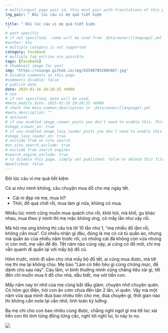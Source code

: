 ```yaml
---
# multilingual page pair id, this must pair with translations of this page. (This name must be unique)
lng_pair: " Đôi lúc cáu vì mẹ quá tiết kiệm
 "
title: " Đôi lúc cáu vì mẹ quá tiết kiệm
 "
# post specific
# if not specified, .name will be used from _data/owner/[language].yml
#author: Xíu
# multiple category is not supported
category: Facebook
# multiple tag entries are possible
tags: [Facebook]
# thumbnail image for post
img: "https://xiungo.github.io/img/935987852005867.jpg"
# disable comments on this page
#comments_disable: false
# publish date
date: 2025-01-16 20:26:25 +0900
# seo
# if not specified, date will be used.
#meta_modify_date: 2025-01-16 20:26:25 +0900
# check the meta_common_description in _data/owner/[language].yml
#meta_description: ""
# optional
# if you enabled image_viewer_posts you don't need to enable this. This is only if image_viewer_posts = false
#image_viewer_on: true
# if you enabled image_lazy_loader_posts you don't need to enable this. This is only if image_lazy_loader_posts = false
#image_lazy_loader_on: true
# exclude from on site search
#on_site_search_exclude: true
# exclude from search engines
#search_engine_exclude: true
# to disable this page, simply set published: false or delete this file
#published: false
---
```

Đôi lúc cáu vì mẹ quá tiết kiệm

Có ai như mình không, câu chuyện mua đồ cho mẹ ngày tết.

- Cái ni đẹp nè mẹ, mua hỉ?
- Thôi, đồ quá chời rồi, mua làm gì nữa, không có mua.

Nhiều lúc mình cũng muốn mua quách cho rồi, khỏi hỏi, mà khổ, gu khác nhau, mua theo ý mình thì mẹ mặc không ưng, có mấy lần như vậy rồi.

Mà hỏi mẹ ưng không thì câu trả lời 10 lần như 1, “mẹ nhiều đồ lắm rồi, không cần mua”. Có nhiều nhặn gì đâu, đúng là mẹ có cả tủ quần áo, nhưng mà quần áo của nhiều năm trước rồi, có những cái đã không còn vừa nhưng vì còn mới, mẹ vẫn để đó.
Tết năm nào cũng vậy, ai cũng có đồ mới, chỉ mẹ vẫn quanh đi quẩn lại với mấy bộ đồ cũ.

Hôm trước, mình đi sắm cho nhà mấy bộ đồ tết, ai cũng mua được, mà tới mẹ thì mẹ lại không chịu. Mẹ bảo “Làm có tiền tiêu gì cũng chừng mực, để dành cho sau này”. Cáu lắm, vì bình thường mình cũng chẳng tiêu xài gì, tết đến chỉ muốn mua ít đồ cho nhà, dẫu biết, mẹ xót tiền con.

Mấy năm nay trí nhớ của mẹ cũng bắt đầu giảm, chuyện nhớ chuyện quên. Có hôm gọi điện, hỏi con ăn cơm chưa đến tận 2 lần, vì quên. Vậy mà một năm vừa qua mình đưa bao nhiêu tiền cho mẹ, đưa chuyện gì, thời gian nào thì không cần note lại vẫn nhớ, tính toán kỹ lưỡng.

Ba mẹ chi cho con bao nhiêu cũng được, chẳng nghĩ ngợi gì mà tới lúc xài tiền con thì tính từng đồng từng cắc, nghĩ tới nghĩ lui, lo này lo nọ.
<!-- outline-end -->
<img src= "https://xiungo.github.io/img/935987852005867.jpg">